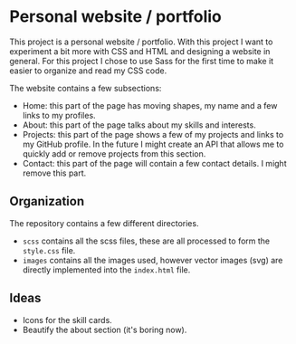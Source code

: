 # Personal website / portfolio

This project is a personal website / portfolio. With this project I want to experiment a bit more with CSS and HTML and designing a website in general.
For this project I chose to use Sass for the first time to make it easier to organize and read my CSS code.

The website contains a few subsections:
- Home: this part of the page has moving shapes, my name and a few links to my profiles.
- About: this part of the page talks about my skills and interests.
- Projects: this part of the page shows a few of my projects and links to my GitHub profile. In the future I might create an API that allows me to quickly
  add or remove projects from this section.
- Contact: this part of the page will contain a few contact details. I might remove this part.

## Organization
The repository contains a few different directories.
- `scss` contains all the scss files, these are all processed to form the `style.css` file.
- `images` contains all the images used, however vector images (svg) are directly implemented into the `index.html` file.

## Ideas
- Icons for the skill cards.
- Beautify the about section (it's boring now).